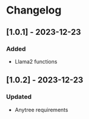 # Changelog

## [1.0.1] - 2023-12-23
### Added
- Llama2 functions
## [1.0.2] - 2023-12-23 
### Updated 
- Anytree requirements 